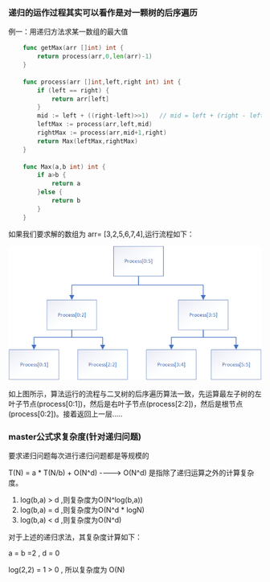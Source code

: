 ### 递归的运作过程其实可以看作是对一颗树的后序遍历

例一：用递归方法求某一数组的最大值
```go
    func getMax(arr []int) int {
        return process(arr,0,len(arr)-1)
    }

    func process(arr []int,left,right int) int {
        if (left == right) {
            return arr[left]
        }
        mid := left + ((right-left)>>1)   // mid = left + (right - left)/2 (右移一位相当于除以二)
        leftMax := process(arr,left,mid)
        rightMax := process(arr,mid+1,right)
        return Max(leftMax,rightMax)
    }

    func Max(a,b int) int {
        if a>b {
            return a
        }else {
            return b
        }
    }
```

如果我们要求解的数组为 arr= [3,2,5,6,7,4],运行流程如下：

![image-20230403163914320](04.递归的本质.assets/image-20230403163914320.png)

如上图所示，算法运行的流程与二叉树的后序遍历算法一致，先运算最左子树的左叶子节点(process[0:1])，然后是右叶子节点(process[2:2])，然后是根节点(process[0:2])。接着返回上一层.....



### master公式求复杂度(针对递归问题)

要求递归问题每次进行递归问题都是等规模的

T(N) = a * T(N/b) + O(N^d)  ----> O(N^d) 是指除了递归运算之外的计算复杂度。

1. log(b,a) > d ,则复杂度为O(N^log(b,a))
2. log(b,a) = d ,则复杂度为O(N^d * logN)
3. log(b,a) < d ,则复杂度为O(N^d)

对于上述的递归求法，其复杂度计算如下：

a = b =2 , d = 0

log(2,2) = 1 > 0  , 所以复杂度为 O(N)